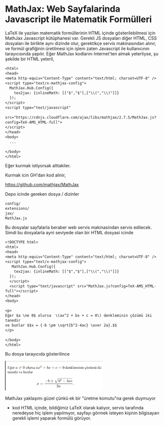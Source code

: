 # MathJax: Web Sayfalarinda Javascript ile Matematik Formülleri

LaTeX ile yazılan matematik formüllerinin HTML içinde gösterilebilmesi
için MathJax Javascript kütüphanesi var. Gerekli JS dosyaları diğer
HTML, CSS dosyaları ile birlikte aynı dizinde olur, gerektikçe servis
makinasından alınır, ve formül grafiğinin üretilmesi için işlem zaten
Javascript ile kullanıcının tarayıcısında yapılır. Eğer MathJax
kodlarını Internet'ten almak yeterliyse, şu şekilde bir HTML yeterli,

```
<html>
<head>
<meta http-equiv="Content-Type" content="text/html; charset=UTF-8" />
<script type="text/x-mathjax-config">
  MathJax.Hub.Config({
    tex2jax: {inlineMath: [["$","$"],["\\(","\\)"]]}
  });
</script>
<script type="text/javascript"
   src="https://cdnjs.cloudflare.com/ajax/libs/mathjax/2.7.5/MathJax.js?config=TeX-AMS_HTML-full">
</script>
</head>
<body>
  ...
  
</body>
</html>
```

Eğer kurmak istiyorsak alttakiler. 

Kurmak icin GH'dan kod alinir, 

https://github.com/mathjax/MathJax

Depo icinde gereken dosya / dizinler

```
config/
extensions/
jax/
MathJax.js
```

Bu dosyalar sayfalarla beraber web servis makinasindan servis
edilecek. Simdi bu dosyalarla ayni seviyede olan bir HTML dosyasi
icinde


```
<!DOCTYPE html>
<html>
<head>
<meta http-equiv="Content-Type" content="text/html; charset=UTF-8" />
<script type="text/x-mathjax-config">
   MathJax.Hub.Config({
    tex2jax: {inlineMath: [["$","$"],["\\(","\\)"]]}
  });
  </script>
  <script type="text/javascript" src="MathJax.js?config=TeX-AMS_HTML-full"></script>
</head>
<body>

<p>
Eğer $a \ne 0$ olursa  \(ax^2 + bx + c = 0\) denkleminin çözümü iki tanedir
ve bunlar $$x = {-b \pm \sqrt{b^2-4ac} \over 2a}.$$
</p>

</body>
</html>
```

Bu dosya tarayıcıda gösterilince

![](mathj01.png)

MathJax yaklaşımı güzel çünkü ek bir "üretme komutu"na gerek duymuyor
- kod HTML içinde, bildiğimiz LaTeX olarak kalıyor, servis tarafında
neredeyse hiç işlem yapılmıyor, sayfayı görmek isteyen kişinin
bilgisayarı gerekli işlemi yaparak formülü görüyor. 



